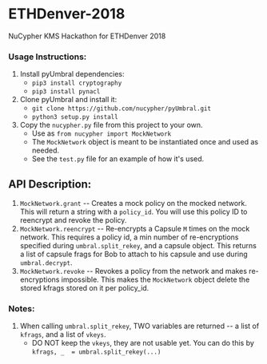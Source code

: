 # ETHDenver-2018
NuCypher KMS Hackathon for ETHDenver 2018

### Usage Instructions:
1. Install pyUmbral dependencies:
    - `pip3 install cryptography`
    - `pip3 install pynacl`
2. Clone pyUmbral and install it:
    - `git clone https://github.com/nucypher/pyUmbral.git`
    - `python3 setup.py install`
3. Copy the `nucypher.py` file from this project to your own.
    - Use as `from nucypher import MockNetwork`
    - The `MockNetwork` object is meant to be instantiated once and used as needed.
    - See the `test.py` file for an example of how it's used.


## API Description:
1. `MockNetwork.grant` -- Creates a mock policy on the mocked network. This will return a string with a `policy_id`. You will use this policy ID to reencrypt and revoke the policy.
2. `MockNetwork.reencrypt` -- Re-encrypts a Capsule `M` times on the mock network. This requires a policy id, a min number of re-encryptions specified during `umbral.split_rekey`, and a capsule object. This returns a list of capsule frags for Bob to attach to his capsule and use during `umbral.decrypt`.
3. `MockNetwork.revoke` -- Revokes a policy from the network and makes re-encryptions impossible. This makes the `MockNetwork` object delete the stored kfrags stored on it per policy_id.


### Notes:
1. When calling `umbral.split_rekey`, TWO variables are returned -- a list of `kfrags`, and a list of `vkeys`.
    - DO NOT keep the `vkeys`, they are not usable yet. You can do this by `kfrags, _  = umbral.split_rekey(...)`
